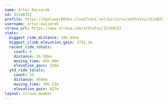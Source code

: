 ```yaml
---
name: Artur Owczarek
id: 31148352
profile: https://dgalywyr863hv.cloudfront.net/pictures/athletes/31148352/15906846/1/large.jpg
username: artur-owczarek
strava_url: https://www.strava.com/athletes/31148352
stats:
  biggest_ride_distance: 106.64km
  biggest_climb_elevation_gain: 1752.2m
  recent_ride_totals:
    count: 6
    distance: 36.58km
    moving_time: 05h 00m
    elevation_gain: 326m
  ytd_ride_totals:
    count: 35
    distance: 464km
    moving_time: 39h 23m
    elevation_gain: 627m
layout: strava_member
--- 
```

